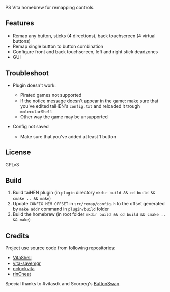 PS Vita homebrew for remapping controls.

## Features

* Remap any button, sticks (4 directions), back touchscreen (4 virtual buttons)
* Remap single button to button combination
* Configure front and back touchscreen, left and right stick deadzones
* GUI

## Troubleshoot
* Plugin doesn't work:
  * Pirated games not supported
  * If the notice message doesn't appear in the game: make sure that you've edited taiHEN's `config.txt` and reloaded it trough `molecularShell`
  * Other way the game may be unsupported

* Config not saved
  * Make sure that you've added at least 1 button

## License
GPLv3

## Build
1. Build taiHEN plugin (in `plugin` directory `mkdir build && cd build && cmake .. && make`)
1. Update `CONFIG_MEM_OFFSET` in `src/remap/config.h` to the offset generated by `make addr` command in `plugin/build` folder
1. Build the homebrew (in root folder `mkdir build && cd build && cmake .. && make`)

## Credits
Project use source code from following repositories:

* [VitaShell][]
* [vita-savemgr][]
* [oclockvita][]
* [rinCheat][]

Special thanks to #vitasdk and Scorpeg's [ButtonSwap](https://github.com/Scorpeg/Button-Swap)

[oclockvita]: https://github.com/frangarcj/oclockvita
[VitaShell]: https://github.com/TheOfficialFloW/VitaShell
[vita-savemgr]: https://github.com/d3m3vilurr/vita-savemgr
[rinCheat]: https://github.com/Rinnegatamante/rinCheat
